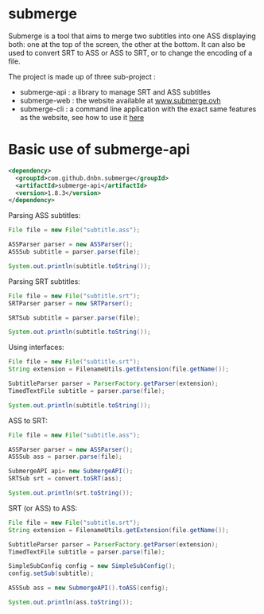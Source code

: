 # submerge

<p>
Submerge is a tool that aims to merge two subtitles into one ASS displaying both: one at the top of the screen, the other at the bottom. It can also be used to convert SRT to ASS or ASS to SRT, or to change the encoding of a file.
</p>

The project is made up of three sub-project :
* submerge-api : a library to manage SRT and ASS subtitles
* submerge-web : the website available at www.submerge.ovh
* submerge-cli : a command line application with the exact same features as the website, see how to use it <a href=http://www.submerge.ovh/pages/subcli.xhtml>here</a>

# Basic use of submerge-api


``` xml
<dependency>
  <groupId>com.github.dnbn.submerge</groupId>
  <artifactId>submerge-api</artifactId>
  <version>1.8.3</version>
</dependency>
```


<p>
Parsing ASS subtitles:
</p>

``` java
File file = new File("subtitle.ass");

ASSParser parser = new ASSParser();
ASSSub subtitle = parser.parse(file);

System.out.println(subtitle.toString());
```

Parsing SRT subtitles:

``` java
File file = new File("subtitle.srt");
SRTParser parser = new SRTParser();

SRTSub subtitle = parser.parse(file);

System.out.println(subtitle.toString());
```

Using interfaces:

``` java
File file = new File("subtitle.srt");
String extension = FilenameUtils.getExtension(file.getName());

SubtitleParser parser = ParserFactory.getParser(extension);
TimedTextFile subtitle = parser.parse(file);

System.out.println(subtitle.toString());
```

ASS to SRT:

``` java
File file = new File("subtitle.ass");

ASSParser parser = new ASSParser();
ASSSub ass = parser.parse(file);

SubmergeAPI api= new SubmergeAPI();
SRTSub srt = convert.toSRT(ass);

System.out.println(srt.toString());
```

SRT (or ASS) to ASS:

``` java
File file = new File("subtitle.srt");
String extension = FilenameUtils.getExtension(file.getName());

SubtitleParser parser = ParserFactory.getParser(extension);
TimedTextFile subtitle = parser.parse(file);

SimpleSubConfig config = new SimpleSubConfig();
config.setSub(subtitle);

ASSSub ass = new SubmergeAPI().toASS(config);

System.out.println(ass.toString());
```
